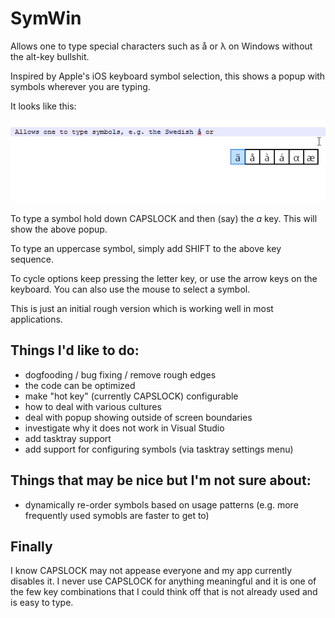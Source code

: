 SymWin
======

Allows one to type special characters such as å or λ on Windows without the alt-key bullshit.

Inspired by Apple's iOS keyboard symbol selection, this shows a popup with symbols wherever you are typing.

It looks like this:

![screenshot](SymWin/screenshot.png)

To type a symbol hold down CAPSLOCK and then (say) the *a* key. This will show the above popup.

To type an uppercase symbol, simply add SHIFT to the above key sequence.

To cycle options keep pressing the letter key, or use the arrow keys on the keyboard. You can also use the mouse to select a symbol.

This is just an initial rough version which is working well in most applications.

Things I'd like to do:
----------------------

- dogfooding / bug fixing / remove rough edges
- the code can be optimized
- make "hot key" (currently CAPSLOCK) configurable
- how to deal with various cultures
- deal with popup showing outside of screen boundaries
- investigate why it does not work in Visual Studio
- add tasktray support
- add support for configuring symbols (via tasktray settings menu)

Things that may be nice but I'm not sure about:
-----------------------------------------------

- dynamically re-order symbols based on usage patterns (e.g. more frequently used symobls are faster to get to)

Finally
-------
I know CAPSLOCK may not appease everyone and my app currently disables it. I never use CAPSLOCK for anything meaningful and it is one of the few key combinations that I could think off that is not already used and is easy to type.
